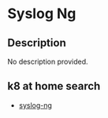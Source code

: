 # Syslog Ng

## Description

No description provided.

## k8 at home search

- [syslog-ng](https://nanne.dev/k8s-at-home-search/#/syslog-ng)
